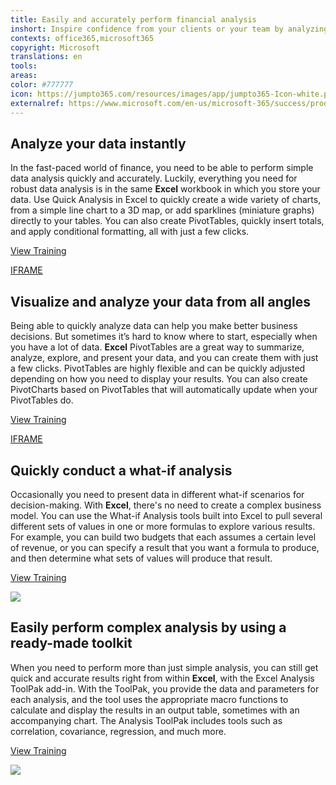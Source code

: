 ```yaml
---
title: Easily and accurately perform financial analysis
inshort: Inspire confidence from your clients or your team by analyzing your data quickly and accurately.
contexts: office365,microsoft365
copyright: Microsoft
translations: en
tools: 
areas: 
color: #777777
icon: https://jumpto365.com/resources/images/app/jumpto365-Icon-white.png
externalref: https://www.microsoft.com/en-us/microsoft-365/success/productivitylibrary/easily-and-accurately-perform-financial-analysis
---
```


## Analyze your data instantly

In the fast-paced world of finance, you need to be able to perform simple data analysis quickly and accurately. Luckily, everything you need for robust data analysis is in the same **Excel** workbook in which you store your data. Use Quick Analysis in Excel to quickly create a wide variety of charts, from a simple line chart to a 3D map, or add sparklines (miniature graphs) directly to your tables. You can also create PivotTables, quickly insert totals, and apply conditional formatting, all with just a few clicks.

[View Training](https://support.office.com/article/Analyze-your-data-instantly-9e382e73-7f5e-495a-a8dc-be8225b1bb78)

[IFRAME](https://www.microsoft.com/en-us/videoplayer/embed/RE1UCmH)

## Visualize and analyze your data from all angles

Being able to quickly analyze data can help you make better business decisions. But sometimes it’s hard to know where to start, especially when you have a lot of data. **Excel** PivotTables are a great way to summarize, analyze, explore, and present your data, and you can create them with just a few clicks. PivotTables are highly flexible and can be quickly adjusted depending on how you need to display your results. You can also create PivotCharts based on PivotTables that will automatically update when your PivotTables do.

[View Training](https://support.office.com/article/Video-Create-PivotTables-74ce8afc-2446-4816-80ee-20ca7fb71793)

[IFRAME](https://www.microsoft.com/en-us/videoplayer/embed/RE1URXt)

## Quickly conduct a what-if analysis

Occasionally you need to present data in different what-if scenarios for decision-making. With **Excel**, there's no need to create a complex business model. You can use the What-if Analysis tools built into Excel to pull several different sets of values in one or more formulas to explore various results. For example, you can build two budgets that each assumes a certain level of revenue, or you can specify a result that you want a formula to produce, and then determine what sets of values will produce that result.

[View Training](https://support.office.com/article/Introduction-to-what-if-analysis-22BFFA5F-E891-4ACC-BF7A-E4645C446FB4)

![](http://img-prod-cms-rt-microsoft-com.akamaized.net/cms/api/am/imageFileData/RE1YoYq?ver=6f61)

## Easily perform complex analysis by using a ready-made toolkit

When you need to perform more than just simple analysis, you can still get quick and accurate results right from within **Excel**, with the Excel Analysis ToolPak add-in. With the ToolPak, you provide the data and parameters for each analysis, and the tool uses the appropriate macro functions to calculate and display the results in an output table, sometimes with an accompanying chart. The Analysis ToolPak includes tools such as correlation, covariance, regression, and much more.

[View Training](https://support.office.com/article/Use-the-Analysis-ToolPak-to-perform-complex-data-analysis-6c67ccf0-f4a9-487c-8dec-bdb5a2cefab6)

![](http://img-prod-cms-rt-microsoft-com.akamaized.net/cms/api/am/imageFileData/RE1MP9Q?ver=4ad1)

